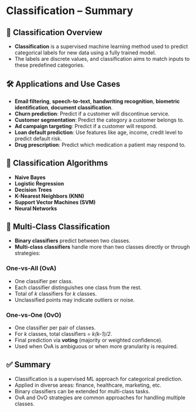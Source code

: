 # Classification – Summary

## 📌 Classification Overview

- **Classification** is a supervised machine learning method used to predict categorical labels for new data using a fully trained model.
- The labels are discrete values, and classification aims to match inputs to these predefined categories.

## 🛠️ Applications and Use Cases

- **Email filtering**, **speech-to-text**, **handwriting recognition**, **biometric identification**, **document classification**.
- **Churn prediction**: Predict if a customer will discontinue service.
- **Customer segmentation**: Predict the category a customer belongs to.
- **Ad campaign targeting**: Predict if a customer will respond.
- **Loan default prediction**: Use features like age, income, credit level to predict default risk.
- **Drug prescription**: Predict which medication a patient may respond to.

## 🤖 Classification Algorithms

- **Naive Bayes**
- **Logistic Regression**
- **Decision Trees**
- **K-Nearest Neighbors (KNN)**
- **Support Vector Machines (SVM)**
- **Neural Networks**

## 🔄 Multi-Class Classification

- **Binary classifiers** predict between two classes.
- **Multi-class classifiers** handle more than two classes directly or through strategies:

### One-vs-All (OvA)
- One classifier per class.
- Each classifier distinguishes one class from the rest.
- Total of *k* classifiers for *k* classes.
- Unclassified points may indicate outliers or noise.

### One-vs-One (OvO)
- One classifier per pair of classes.
- For *k* classes, total classifiers = *k(k-1)/2*.
- Final prediction via **voting** (majority or weighted confidence).
- Used when OvA is ambiguous or when more granularity is required.

## ✅ Summary

- Classification is a supervised ML approach for categorical prediction.
- Applied in diverse areas: finance, healthcare, marketing, etc.
- Binary classifiers can be extended for multi-class tasks.
- OvA and OvO strategies are common approaches for handling multiple classes.
